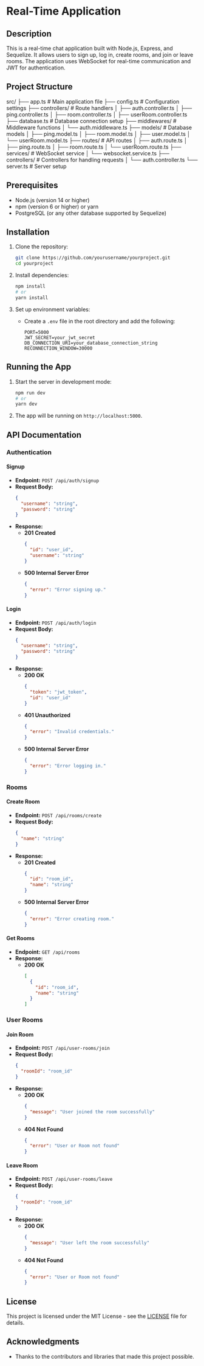 # Real-Time Application

## Description

This is a real-time chat application built with Node.js, Express, and Sequelize. It allows users to sign up, log in, create rooms, and join or leave rooms. The application uses WebSocket for real-time communication and JWT for authentication.

## Project Structure

src/
├── app.ts # Main application file
├── config.ts # Configuration settings
├── controllers/ # Route handlers
│ ├── auth.controller.ts
│ ├── ping.controller.ts
│ ├── room.controller.ts
│ ├── userRoom.controller.ts
├── database.ts # Database connection setup
├── middlewares/ # Middleware functions
│ └── auth.middleware.ts
├── models/ # Database models
│ ├── ping.model.ts
│ ├── room.model.ts
│ ├── user.model.ts
│ └── userRoom.model.ts
├── routes/ # API routes
│ ├── auth.route.ts
│ ├── ping.route.ts
│ ├── room.route.ts
│ └── userRoom.route.ts
├── services/ # WebSocket service
│ └── websocket.service.ts
├── controllers/ # Controllers for handling requests
│ └── auth.controller.ts
└── server.ts # Server setup

## Prerequisites

- Node.js (version 14 or higher)
- npm (version 6 or higher) or yarn
- PostgreSQL (or any other database supported by Sequelize)

## Installation

1. Clone the repository:

   ```bash
   git clone https://github.com/yourusername/yourproject.git
   cd yourproject
   ```

2. Install dependencies:

   ```bash
   npm install
   # or
   yarn install
   ```

3. Set up environment variables:
   - Create a `.env` file in the root directory and add the following:
     ```
     PORT=5000
     JWT_SECRET=your_jwt_secret
     DB_CONNECTION_URI=your_database_connection_string
     RECONNECTION_WINDOW=30000
     ```

## Running the App

1. Start the server in development mode:

   ```bash
   npm run dev
   # or
   yarn dev
   ```

2. The app will be running on `http://localhost:5000`.

## API Documentation

### Authentication

#### Signup

- **Endpoint:** `POST /api/auth/signup`
- **Request Body:**
  ```json
  {
    "username": "string",
    "password": "string"
  }
  ```
- **Response:**
  - **201 Created**
    ```json
    {
      "id": "user_id",
      "username": "string"
    }
    ```
  - **500 Internal Server Error**
    ```json
    {
      "error": "Error signing up."
    }
    ```

#### Login

- **Endpoint:** `POST /api/auth/login`
- **Request Body:**
  ```json
  {
    "username": "string",
    "password": "string"
  }
  ```
- **Response:**
  - **200 OK**
    ```json
    {
      "token": "jwt_token",
      "id": "user_id"
    }
    ```
  - **401 Unauthorized**
    ```json
    {
      "error": "Invalid credentials."
    }
    ```
  - **500 Internal Server Error**
    ```json
    {
      "error": "Error logging in."
    }
    ```

### Rooms

#### Create Room

- **Endpoint:** `POST /api/rooms/create`
- **Request Body:**
  ```json
  {
    "name": "string"
  }
  ```
- **Response:**
  - **201 Created**
    ```json
    {
      "id": "room_id",
      "name": "string"
    }
    ```
  - **500 Internal Server Error**
    ```json
    {
      "error": "Error creating room."
    }
    ```

#### Get Rooms

- **Endpoint:** `GET /api/rooms`
- **Response:**
  - **200 OK**
    ```json
    [
      {
        "id": "room_id",
        "name": "string"
      }
    ]
    ```

### User Rooms

#### Join Room

- **Endpoint:** `POST /api/user-rooms/join`
- **Request Body:**
  ```json
  {
    "roomId": "room_id"
  }
  ```
- **Response:**
  - **200 OK**
    ```json
    {
      "message": "User joined the room successfully"
    }
    ```
  - **404 Not Found**
    ```json
    {
      "error": "User or Room not found"
    }
    ```

#### Leave Room

- **Endpoint:** `POST /api/user-rooms/leave`
- **Request Body:**
  ```json
  {
    "roomId": "room_id"
  }
  ```
- **Response:**
  - **200 OK**
    ```json
    {
      "message": "User left the room successfully"
    }
    ```
  - **404 Not Found**
    ```json
    {
      "error": "User or Room not found"
    }
    ```

## License

This project is licensed under the MIT License - see the [LICENSE](LICENSE) file for details.

## Acknowledgments

- Thanks to the contributors and libraries that made this project possible.
